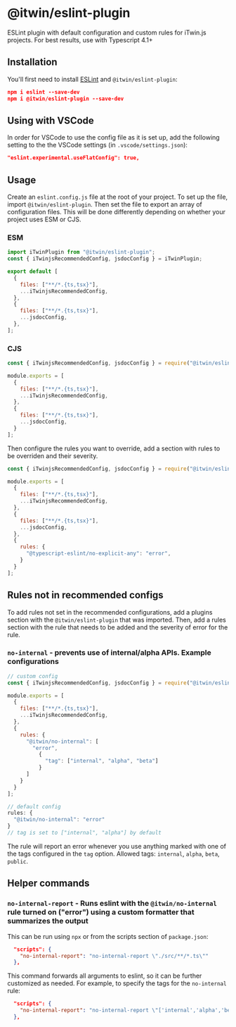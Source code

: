 # @itwin/eslint-plugin

ESLint plugin with default configuration and custom rules for iTwin.js projects. For best results, use with Typescript 4.1+

## Installation

You'll first need to install [ESLint](http://eslint.org) and `@itwin/eslint-plugin`:

```json
npm i eslint --save-dev
npm i @itwin/eslint-plugin --save-dev
```

## Using with VSCode

In order for VSCode to use the config file as it is set up, add the following setting to the the VSCode settings (in `.vscode/settings.json`):

```json
"eslint.experimental.useFlatConfig": true,
```

## Usage

Create an `eslint.config.js` file at the root of your project. To set up the file, import `@itwin/eslint-plugin`. Then set the file to export an array of configuration files. This will be done differently depending on whether your project uses ESM or CJS.

### ESM
```javascript
import iTwinPlugin from "@itwin/eslint-plugin";
const { iTwinjsRecommendedConfig, jsdocConfig } = iTwinPlugin;

export default [
  {
    files: ["**/*.{ts,tsx}"],
    ...iTwinjsRecommendedConfig,
  },
  {
    files: ["**/*.{ts,tsx}"],
    ...jsdocConfig,
  },
];
```
### CJS
```javascript
const { iTwinjsRecommendedConfig, jsdocConfig } = require("@itwin/eslint-plugin");

module.exports = [
  {
    files: ["**/*.{ts,tsx}"],
    ...iTwinjsRecommendedConfig,
  },
  {
    files: ["**/*.{ts,tsx}"],
    ...jsdocConfig,
  }
];
```

Then configure the rules you want to override, add a section with rules to be overriden and their severity.

```javascript
const { iTwinjsRecommendedConfig, jsdocConfig } = require("@itwin/eslint-plugin");

module.exports = [
  {
    files: ["**/*.{ts,tsx}"],
    ...iTwinjsRecommendedConfig,
  },
  {
    files: ["**/*.{ts,tsx}"],
    ...jsdocConfig,
  },
  {
    rules: {
      "@typescript-eslint/no-explicit-any": "error",
    }
  }
];
```

## Rules not in recommended configs

To add rules not set in the recommended configurations, add a plugins section with the `@itwin/eslint-plugin` that was imported. Then, add a rules section with the rule that needs to be added and the severity of error for the rule.

### `no-internal` - prevents use of internal/alpha APIs. Example configurations

```javascript
// custom config
const { iTwinjsRecommendedConfig, jsdocConfig } = require("@itwin/eslint-plugin");

module.exports = [
  {
    files: ["**/*.{ts,tsx}"],
    ...iTwinjsRecommendedConfig,
  },
  {
    rules: {
      "@itwin/no-internal": [
        "error",
          {
            "tag": ["internal", "alpha", "beta"]
          }
      ]
    }
  }
];
```

```javascript
// default config
rules: {
  "@itwin/no-internal": "error"
}
// tag is set to ["internal", "alpha"] by default
```

The rule will report an error whenever you use anything marked with one of the tags configured in the `tag` option.
Allowed tags: `internal`, `alpha`, `beta`, `public`.

## Helper commands

### `no-internal-report` - Runs eslint with the `@itwin/no-internal` rule turned on ("error") using a custom formatter that summarizes the output

This can be run using `npx` or from the scripts section of `package.json`:

```json
  "scripts": {
    "no-internal-report": "no-internal-report \"./src/**/*.ts\""
  },

```

This command forwards all arguments to eslint, so it can be further customized as needed. For example, to specify the tags for the `no-internal` rule:

```json
  "scripts": {
    "no-internal-report": "no-internal-report \"['internal','alpha','beta']\" \"src/**/*.ts\""
  },

```
